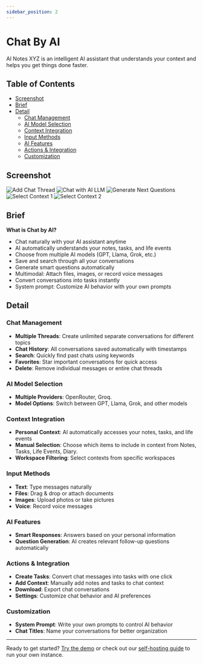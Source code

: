 ```yaml
---
sidebar_position: 2
---
```


# Chat By AI

AI Notes XYZ is an intelligent AI assistant that understands your context and helps you get things done faster.

## Table of Contents

- [Screenshot](#screenshot)
- [Brief](#brief)
- [Detail](#detail)
  - [Chat Management](#chat-management)
  - [AI Model Selection](#ai-model-selection)
  - [Context Integration](#context-integration)
  - [Input Methods](#input-methods)
  - [AI Features](#ai-features)
  - [Actions & Integration](#actions--integration)
  - [Customization](#customization)

## Screenshot

<div style={{display: 'flex', flexWrap: 'wrap', gap: '10px', justifyContent: 'center'}}>
  <img src="/img/features/chat-by-ai-llm/chat-by-ai-1-add-chat-thread.png" alt="Add Chat Thread" style={{maxWidth: '75%'}} />
  <img src="/img/features/chat-by-ai-llm/chat-by-ai-2-chat-with-ai-llm.png" alt="Chat with AI LLM" style={{maxWidth: '75%'}} />
  <img src="/img/features/chat-by-ai-llm/chat-by-ai-3-generate-next-questions.png" alt="Generate Next Questions" style={{maxWidth: '75%'}} />
  <img src="/img/features/chat-by-ai-llm/chat-by-ai-4-select-context-1.png" alt="Select Context 1" style={{maxWidth: '75%'}} />
  <img src="/img/features/chat-by-ai-llm/chat-by-ai-5-select-context-2.png" alt="Select Context 2" style={{maxWidth: '75%'}} />
</div>


## Brief

**What is Chat by AI?**

- Chat naturally with your AI assistant anytime
- AI automatically understands your notes, tasks, and life events
- Choose from multiple AI models (GPT, Llama, Grok, etc.)
- Save and search through all your conversations
- Generate smart questions automatically
- Multimodal: Attach files, images, or record voice messages
- Convert conversations into tasks instantly
- System prompt: Customize AI behavior with your own prompts

## Detail

### Chat Management

- **Multiple Threads**: Create unlimited separate conversations for different topics
- **Chat History**: All conversations saved automatically with timestamps
- **Search**: Quickly find past chats using keywords
- **Favorites**: Star important conversations for quick access
- **Delete**: Remove individual messages or entire chat threads

### AI Model Selection

- **Multiple Providers**: OpenRouter, Groq.
- **Model Options**: Switch between GPT, Llama, Grok, and other models

### Context Integration

- **Personal Context**: AI automatically accesses your notes, tasks, and life events
- **Manual Selection**: Choose which items to include in context from Notes, Tasks, Life Events, Diary.
- **Workspace Filtering**: Select contexts from specific workspaces

### Input Methods

- **Text**: Type messages naturally
- **Files**: Drag & drop or attach documents
- **Images**: Upload photos or take pictures
- **Voice**: Record voice messages

### AI Features

- **Smart Responses**: Answers based on your personal information
- **Question Generation**: AI creates relevant follow-up questions automatically

### Actions & Integration

- **Create Tasks**: Convert chat messages into tasks with one click
- **Add Context**: Manually add notes and tasks to chat context
- **Download**: Export chat conversations
- **Settings**: Customize chat behavior and AI preferences

### Customization

- **System Prompt**: Write your own prompts to control AI behavior
- **Chat Titles**: Name your conversations for better organization

-----

Ready to get started? [Try the demo](http://demo.ai-notes.xyz/) or check out our [self-hosting guide](/docs/selfhost/selfhost-docker-build) to run your own instance.